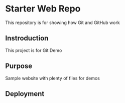 # Starter Web Repo

This repository is for showing how Git and GitHub work

## Instroduction
This project is for Git Demo

## Purpose

Sample website with plenty of files for demos

## Deployment
